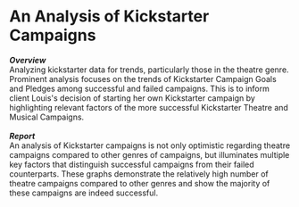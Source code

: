 # An Analysis of Kickstarter Campaigns
***Overview*** <br />
Analyzing kickstarter data for trends, particularly those in the theatre genre. 
Prominent analysis focuses on the trends of Kickstarter Campaign Goals and Pledges among successful and failed campaigns. 
This is to inform client Louis's decision of starting her own Kickstarter campaign by highlighting relevant factors of the more successful Kickstarter Theatre and Musical Campaigns.  <br />  <br />
***Report*** <br />
An analysis of Kickstarter campaigns is not only optimistic regarding theatre campaigns compared to other genres of campaigns, but illuminates multiple key factors that distinguish successful campaigns from their failed counterparts. These graphs demonstrate the relatively high number of theatre campaigns compared to other genres and show the majority of these campaigns are indeed successful. <br />
